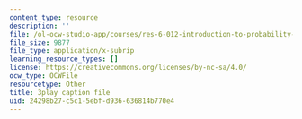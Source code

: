 ```yaml
---
content_type: resource
description: ''
file: /ol-ocw-studio-app/courses/res-6-012-introduction-to-probability-spring-2018/24298b27c5c15ebfd936636814b770e4_l6YYHaV1aGc.srt
file_size: 9877
file_type: application/x-subrip
learning_resource_types: []
license: https://creativecommons.org/licenses/by-nc-sa/4.0/
ocw_type: OCWFile
resourcetype: Other
title: 3play caption file
uid: 24298b27-c5c1-5ebf-d936-636814b770e4
---
```


